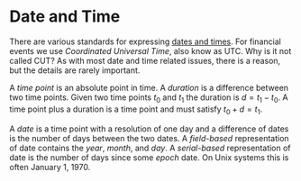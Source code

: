 # Date and Time

There are various standards for expressing 
[dates and times](https://www.ipses.com/eng/in-depth-analysis/standard-of-time-definition/).
For financial events we use _Coordinated Universal Time_, also know as UTC.
Why is it not called CUT? As with most date and time related issues, there
is a reason, but the details are rarely important.

A _time point_ is an absolute point in time. 
A _duration_ is a difference between two time points.
Given two time points $t_0$ and $t_1$ the duration is $d = t_1 - t_0$.
A time point plus a duration is a time point and must satisfy $t_0 + d = t_1$.

A _date_ is a time point with a resolution of one day and a difference of dates is the number of days
between the two dates. A _field-based_ representation of date contains the _year_, _month_, and _day_.
A _serial-based_ representation of date is the number of days since some _epoch_ date.
On Unix systems this is often January 1, 1970.

